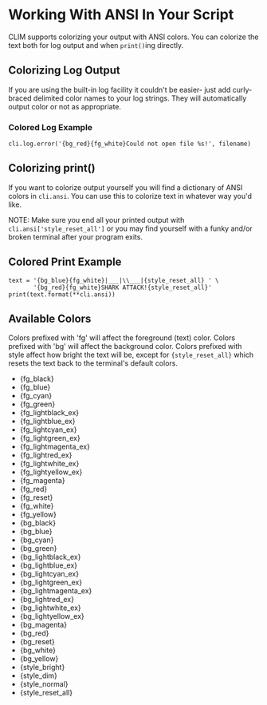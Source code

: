 # Working With ANSI In Your Script

CLIM supports colorizing your output with ANSI colors. You can colorize the
text both for log output and when `print()`ing directly.

## Colorizing Log Output

If you are using the built-in log facility it couldn't be easier- just add curly-braced delimited color names to your log strings. They will automatically output color or not as appropriate.

### Colored Log Example

    cli.log.error('{bg_red}{fg_white}Could not open file %s!', filename)

## Colorizing print()

If you want to colorize output yourself you will find a dictionary of ANSI
colors in `cli.ansi`. You can use this to colorize text in whatever way you'd
like.

NOTE: Make sure you end all your printed output with
`cli.ansi['style_reset_all']` or you may find yourself with a funky and/or
broken terminal after your program exits.

## Colored Print Example

    text = '{bg_blue}{fg_white}|___|\\___|{style_reset_all} ' \
           '{bg_red}{fg_white}SHARK ATTACK!{style_reset_all}'
    print(text.format(**cli.ansi))

## Available Colors

Colors prefixed with 'fg' will affect the foreground (text) color. Colors
prefixed with 'bg' will affect the background color. Colors prefixed with
style affect how bright the text will be, except for `{style_reset_all}`
which resets the text back to the terminal's default colors.

* {fg_black}
* {fg_blue}
* {fg_cyan}
* {fg_green}
* {fg_lightblack_ex}
* {fg_lightblue_ex}
* {fg_lightcyan_ex}
* {fg_lightgreen_ex}
* {fg_lightmagenta_ex}
* {fg_lightred_ex}
* {fg_lightwhite_ex}
* {fg_lightyellow_ex}
* {fg_magenta}
* {fg_red}
* {fg_reset}
* {fg_white}
* {fg_yellow}
* {bg_black}
* {bg_blue}
* {bg_cyan}
* {bg_green}
* {bg_lightblack_ex}
* {bg_lightblue_ex}
* {bg_lightcyan_ex}
* {bg_lightgreen_ex}
* {bg_lightmagenta_ex}
* {bg_lightred_ex}
* {bg_lightwhite_ex}
* {bg_lightyellow_ex}
* {bg_magenta}
* {bg_red}
* {bg_reset}
* {bg_white}
* {bg_yellow}
* {style_bright}
* {style_dim}
* {style_normal}
* {style_reset_all}
